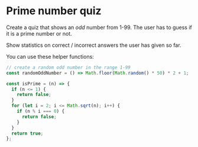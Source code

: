 # Prime number quiz

Create a quiz that shows an _odd_ number from 1-99. The user has to guess if it is a prime number or not.

Show statistics on correct / incorrect answers the user has given so far.

You can use these helper functions:

```js
// create a random odd number in the range 1-99
const randomOddNumber = () => Math.floor(Math.random() * 50) * 2 + 1;
```

```js
const isPrime = (n) => {
  if (n <= 1) {
    return false;
  }
  for (let i = 2; i <= Math.sqrt(n); i++) {
    if (n % i === 0) {
      return false;
    }
  }
  return true;
};
```
